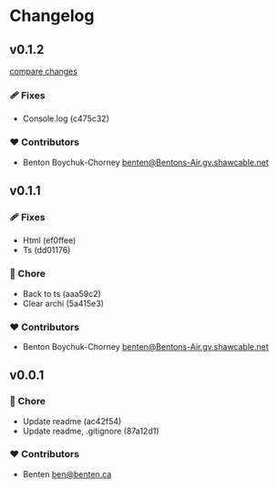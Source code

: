 # Changelog


## v0.1.2

[compare changes](https://undefined/undefined/compare/v0.1.1...v0.1.2)

### 🩹 Fixes

- Console.log (c475c32)

### ❤️ Contributors

- Benton Boychuk-Chorney <benten@Bentons-Air.gv.shawcable.net>

## v0.1.1


### 🩹 Fixes

- Html (ef0ffee)
- Ts (dd01176)

### 🏡 Chore

- Back to ts (aaa59c2)
- Clear archi (5a415e3)

### ❤️ Contributors

- Benton Boychuk-Chorney <benten@Bentons-Air.gv.shawcable.net>

## v0.0.1


### 🏡 Chore

- Update readme (ac42f54)
- Update readme, .gitignore (87a12d1)

### ❤️ Contributors

- Benten <ben@benten.ca>

